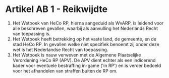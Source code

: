 # Artikel AB 1 - Reikwijdte

1. Het Wetboek van HeCo RP, hierna aangeduid als WvARP, is leidend voor alle beschreven gevallen, waarbij als aanvulling het Nederlands Recht van toepassing is.
2. Het Wetboek heeft betrekking op het vaste land, de gemeente, en de stad HeCo RP. In gevallen welke niet specifiek benoemt zij onder deze wet is het Nederlandse Recht van toepassing.
3. Het Wetboek is nauw verweven met de Algemene Plaatselijke Verordening HeCo RP (APV). De APV dient echter als een indicerend kader voor eventuele bestraffing in-game ('in RP') en is verder bedoeld voor het afhandelen van straffen buiten de RP om.
